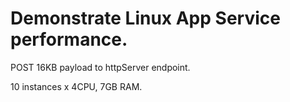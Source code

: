 # Demonstrate Linux App Service performance.

POST 16KB payload to httpServer endpoint.

10 instances x 4CPU, 7GB RAM.

